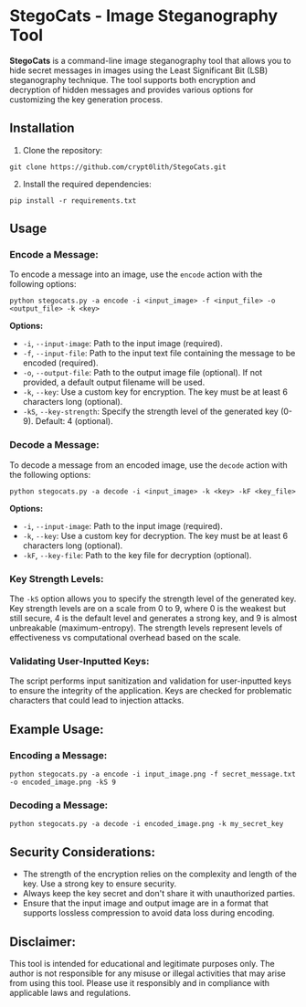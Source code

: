 # StegoCats - Image Steganography Tool

**StegoCats** is a command-line image steganography tool that allows you to hide secret messages in images using the Least Significant Bit (LSB) steganography technique. The tool supports both encryption and decryption of hidden messages and provides various options for customizing the key generation process.

## Installation

1. Clone the repository:
```shell
git clone https://github.com/crypt0lith/StegoCats.git
```

2. Install the required dependencies:
```shell
pip install -r requirements.txt
```

## Usage

### Encode a Message:

To encode a message into an image, use the `encode` action with the following options:
```shell
python stegocats.py -a encode -i <input_image> -f <input_file> -o <output_file> -k <key>
```

**Options:**
- `-i`, `--input-image`: Path to the input image (required).
- `-f`, `--input-file`: Path to the input text file containing the message to be encoded (required).
- `-o`, `--output-file`: Path to the output image file (optional). If not provided, a default output filename will be used.
- `-k`, `--key`: Use a custom key for encryption. The key must be at least 6 characters long (optional).
- `-kS`, `--key-strength`: Specify the strength level of the generated key (0-9). Default: 4 (optional).


### Decode a Message:

To decode a message from an encoded image, use the `decode` action with the following options:
```shell
python stegocats.py -a decode -i <input_image> -k <key> -kF <key_file>
```

**Options:**
- `-i`, `--input-image`: Path to the input image (required).
- `-k`, `--key`: Use a custom key for decryption. The key must be at least 6 characters long (optional).
- `-kF`, `--key-file`: Path to the key file for decryption (optional).

### Key Strength Levels:

The `-kS` option allows you to specify the strength level of the generated key. Key strength levels are on a scale from 0 to 9, where 0 is the weakest but still secure, 4 is the default level and generates a strong key, and 9 is almost unbreakable (maximum-entropy). The strength levels represent levels of effectiveness vs computational overhead based on the scale.

### Validating User-Inputted Keys:

The script performs input sanitization and validation for user-inputted keys to ensure the integrity of the application. Keys are checked for problematic characters that could lead to injection attacks.

## Example Usage:

### Encoding a Message:
```shell
python stegocats.py -a encode -i input_image.png -f secret_message.txt -o encoded_image.png -kS 9
```

### Decoding a Message:
```shell
python stegocats.py -a decode -i encoded_image.png -k my_secret_key
```

## Security Considerations:

- The strength of the encryption relies on the complexity and length of the key. Use a strong key to ensure security.
- Always keep the key secret and don't share it with unauthorized parties.
- Ensure that the input image and output image are in a format that supports lossless compression to avoid data loss during encoding.

## Disclaimer:

This tool is intended for educational and legitimate purposes only. The author is not responsible for any misuse or illegal activities that may arise from using this tool. Please use it responsibly and in compliance with applicable laws and regulations.
